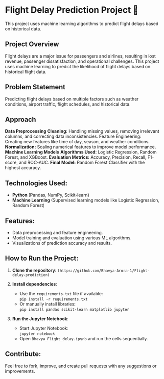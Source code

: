 # Flight Delay Prediction Project 🚀

This project uses machine learning algorithms to predict flight delays based on historical data.

## Project Overview
Flight delays are a major issue for passengers and airlines, resulting in lost revenue, passenger dissatisfaction, and operational challenges. This project uses machine learning to predict the likelihood of flight delays based on historical flight data.

## Problem Statement
Predicting flight delays based on multiple factors such as weather conditions, airport traffic, flight schedules, and historical data.

## Approach
 **Data Preprocessing**
**Cleaning:** Handling missing values, removing irrelevant columns, and correcting data inconsistencies.
Feature Engineering: Creating new features like time of day, season, and weather conditions.
**Normalization:** Scaling numerical features to improve model performance.
**Machine Learning Models**
**Algorithms Used:** Logistic Regression, Random Forest, and XGBoost.
**Evaluation Metrics:** Accuracy, Precision, Recall, F1-score, and ROC-AUC.
**Final Model:** Random Forest Classifier with the highest accuracy.

## Technologies Used:
- **Python** (Pandas, NumPy, Scikit-learn)
- **Machine Learning** (Supervised learning models like Logistic Regression, Random Forest)

## Features:
- Data preprocessing and feature engineering.
- Model training and evaluation using various ML algorithms.
- Visualizations of prediction accuracy and results.

## How to Run the Project:
1. **Clone the repository**: `(https://github.com/Bhavya-Arora-1/Flight-delay-prediction)`
2. **Install dependencies**:  
   - Use the `requirements.txt` file if available:  
     `pip install -r requirements.txt`  
   - Or manually install libraries:  
     `pip install pandas scikit-learn matplotlib jupyter`

3. **Run the Jupyter Notebook**:  
   - Start Jupyter Notebook:  
     `jupyter notebook`
   - Open `Bhavya_Flight_delay.ipynb` and run the cells sequentially.

## Contribute:
Feel free to fork, improve, and create pull requests with any suggestions or improvements.


